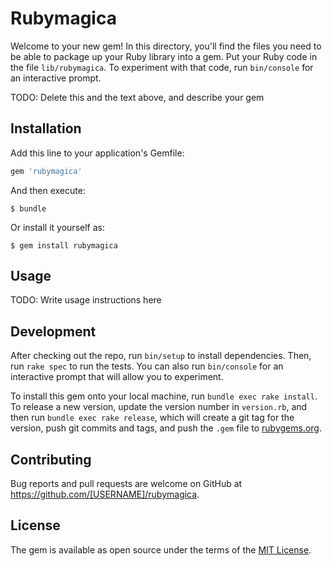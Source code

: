 # Rubymagica

Welcome to your new gem! In this directory, you'll find the files you need to be able to package up your Ruby library into a gem. Put your Ruby code in the file `lib/rubymagica`. To experiment with that code, run `bin/console` for an interactive prompt.

TODO: Delete this and the text above, and describe your gem

## Installation

Add this line to your application's Gemfile:

```ruby
gem 'rubymagica'
```

And then execute:

    $ bundle

Or install it yourself as:

    $ gem install rubymagica

## Usage

TODO: Write usage instructions here

## Development

After checking out the repo, run `bin/setup` to install dependencies. Then, run `rake spec` to run the tests. You can also run `bin/console` for an interactive prompt that will allow you to experiment.

To install this gem onto your local machine, run `bundle exec rake install`. To release a new version, update the version number in `version.rb`, and then run `bundle exec rake release`, which will create a git tag for the version, push git commits and tags, and push the `.gem` file to [rubygems.org](https://rubygems.org).

## Contributing

Bug reports and pull requests are welcome on GitHub at https://github.com/[USERNAME]/rubymagica.


## License

The gem is available as open source under the terms of the [MIT License](http://opensource.org/licenses/MIT).

